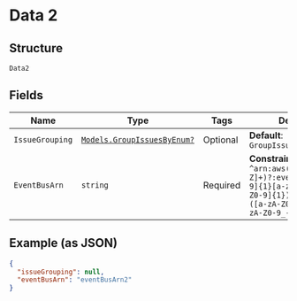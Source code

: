 
# Data 2

## Structure

`Data2`

## Fields

| Name | Type | Tags | Description |
|  --- | --- | --- | --- |
| `IssueGrouping` | [`Models.GroupIssuesByEnum?`](../../doc/models/group-issues-by-enum.md) | Optional | **Default**: `GroupIssuesByEnum.Events` |
| `EventBusArn` | `string` | Required | **Constraints**: *Pattern*: `^arn:aws(-[a-zA-Z]+)?:events:([a-zA-Z0-9]{1}[a-zA-Z0-9-]+[a-zA-Z0-9]{1}):([0-9]{12}):([a-zA-Z0-9_-]+)([/:][a-zA-Z0-9_-]+)?$` |

## Example (as JSON)

```json
{
  "issueGrouping": null,
  "eventBusArn": "eventBusArn2"
}
```

